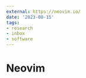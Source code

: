 ```yaml
---
external: https://neovim.io/
date: '2023-08-15'
tags:
- research
- inbox
- software
---
```


# Neovim

